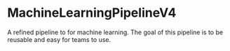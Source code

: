 # MachineLearningPipelineV4
A refined pipeline to for machine learning. The goal of this pipeline is to be reusable and easy for teams to use.
